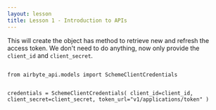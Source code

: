 ```yaml
---
layout: lesson
title: Lesson 1 - Introduction to APIs
---
```


This will create the object has method to retrieve new and refresh the access token.
We don't need to do anything, now only provide the `client_id` and `client_secret`.

<code>
from airbyte_api.models import SchemeClientCredentials

credentials = SchemeClientCredentials(
    client_id=client_id,
    client_secret=client_secret,
    token_url="v1/applications/token"
)
</code>
